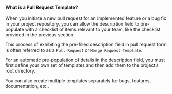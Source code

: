 
#### What is a Pull Request Template?

When you initiate a new pull request for an implemented feature or a bug fix in your project repository, you can allow the description field to pre-populate with  a checklist of items relevant to your team, like the checklist provided in the previous section.

This process of exhibiting the pre-filled description field in pull request form is often referred to as a `Pull Request` or `Merge Request Template`.


For an automatic pre-population of details in the description field, you must first define your own set of templates and then add them to the project’s root directory.

You can also create multiple templates separately for bugs, features, documentation, etc..
